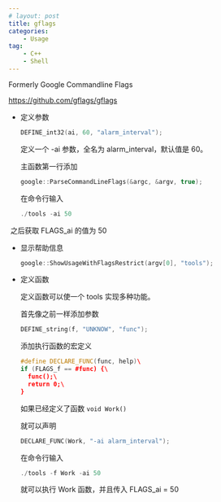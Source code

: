 ```yaml
---
# layout: post
title: gflags
categories: 
    - Usage
tag:
    - C++
    - Shell
---
```

Formerly Google Commandline Flags

<https://github.com/gflags/gflags>

- 定义参数

  ```c++
  DEFINE_int32(ai, 60, "alarm_interval");
  ```

  定义一个 -ai 参数，全名为 alarm_interval，默认值是 60。

  主函数第一行添加

  ```c++
  google::ParseCommandLineFlags(&argc, &argv, true);
  ```

  在命令行输入

  ```c++
  ./tools -ai 50
  ```

​  之后获取 FLAGS_ai 的值为 50

- 显示帮助信息

  ```c++
  google::ShowUsageWithFlagsRestrict(argv[0], "tools");
  ```

- 定义函数

  定义函数可以使一个 tools 实现多种功能。

  首先像之前一样添加参数

  ```c++
  DEFINE_string(f, "UNKNOW", "func");
  ```

  添加执行函数的宏定义

  ```c++
  #define DECLARE_FUNC(func, help)\		                 
  if (FLAGS_f == #func) {\
    func();\
    return 0;\
  }																
  ```

  如果已经定义了函数 `void Work()`

  就可以声明

  ```c++
  DECLARE_FUNC(Work, "-ai alarm_interval");
  ```

  在命令行输入

  ```c++
  ./tools -f Work -ai 50
  ```

  就可以执行 Work 函数，并且传入 FLAGS_ai = 50